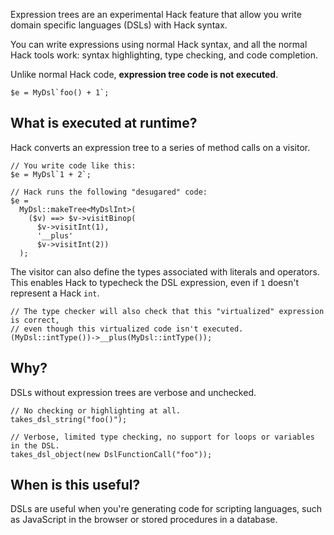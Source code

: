 Expression trees are an experimental Hack feature that allow you write domain specific languages (DSLs) with Hack syntax.

You can write expressions using normal Hack syntax, and all the normal Hack tools work: syntax highlighting, type checking, and code completion.

Unlike normal Hack code, **expression tree code is not executed**.

```hack no-extract
$e = MyDsl`foo() + 1`;
```

## What is executed at runtime?

Hack converts an expression tree to a series of method calls on a visitor.

```hack no-extract
// You write code like this:
$e = MyDsl`1 + 2`;

// Hack runs the following "desugared" code:
$e =
  MyDsl::makeTree<MyDslInt>(
    ($v) ==> $v->visitBinop(
      $v->visitInt(1),
      '__plus'
      $v->visitInt(2))
  );
```

The visitor can also define the types associated with literals and operators. This enables Hack to typecheck the DSL expression, even if `1` doesn't represent a Hack `int`.

```hack no-extract
// The type checker will also check that this "virtualized" expression is correct,
// even though this virtualized code isn't executed.
(MyDsl::intType())->__plus(MyDsl::intType());
```

## Why?

DSLs without expression trees are verbose and unchecked.

```hack no-extract
// No checking or highlighting at all.
takes_dsl_string("foo()");

// Verbose, limited type checking, no support for loops or variables in the DSL.
takes_dsl_object(new DslFunctionCall("foo"));
```

## When is this useful?

DSLs are useful when you're generating code for scripting languages, such as JavaScript in the browser or stored procedures in a database.
